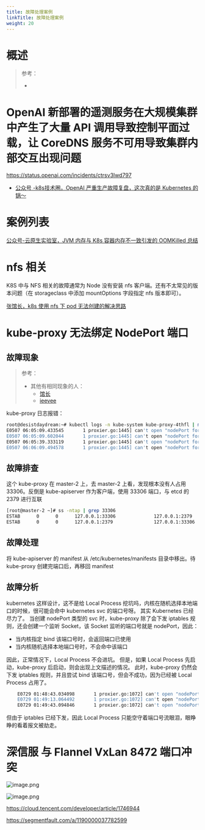 ```yaml
---
title: 故障处理案例
linkTitle: 故障处理案例
weight: 20
---
```


# 概述

> 参考：
>
> - 

# OpenAI 新部署的遥测服务在大规模集群中产生了大量 API 调用导致控制平面过载，让 CoreDNS 服务不可用导致集群内部交互出现问题

https://status.openai.com/incidents/ctrsv3lwd797

- [公众号 -k8s技术圈，OpenAI 严重生产故障复盘，这次真的是 Kubernetes 的锅～](https://mp.weixin.qq.com/s/mmAzXKRmlMvdlFzU8k6I0Q)

# 案例列表

[公众号-云原生实验室，JVM 内存与 K8s 容器内存不一致引发的 OOMKilled 总结](https://mp.weixin.qq.com/s/m4x_o0WC26oivNAPwGflVg)

# nfs 相关

K8S 中与 NFS 相关的故障通常为 Node 没有安装 nfs 客户端。还有不太常见的版本问题（在 storageclass 中添加 mountOptions 字段指定 nfs 版本即可）。

[张馆长，k8s 使用 nfs 下 pod 无法创建的解决思路](https://zhangguanzhang.github.io/2023/08/18/kubernetes-nfs-waiting-condition/)

# kube-proxy 无法绑定 NodePort 端口

## 故障现象

> 参考：
>
> - 其他有相同现象的人：
>   - [馆长](https://zhangguanzhang.github.io/2019/07/08/nodeport-err/)
>   - [ieevee](https://ieevee.com/tech/2019/07/20/svc-nodeport.html)

kube-proxy 日志报错：

```bash
root@desistdaydream:~# kubectl logs -n kube-system kube-proxy-4thfl | more
E0507 06:05:09.433545       1 proxier.go:1445] can't open "nodePort for mysql/mysql-bj-net:mysql" (:33306/tcp), skipping this nodePort: listen tcp4 :33306: bind: address already in use
E0507 06:05:09.602044       1 proxier.go:1445] can't open "nodePort for mysql/mysql-bj-net:mysql" (:33306/tcp), skipping this nodePort: listen tcp4 :33306: bind: address already in use
E0507 06:05:39.333119       1 proxier.go:1445] can't open "nodePort for mysql/mysql-bj-net:mysql" (:33306/tcp), skipping this nodePort: listen tcp4 :33306: bind: address already in use
E0507 06:06:09.494578       1 proxier.go:1445] can't open "nodePort for mysql/mysql-bj-net:mysql" (:33306/tcp), skipping this nodePort: listen tcp4 :33306: bind: address already in use
```

## 故障排查

这个 kube-proxy 在 master-2 上，去 master-2 上看，发现根本没有人占用 33306。反倒是 kube-apiserver 作为客户端，使用 33306 端口，与 etcd 的 2379 进行互联

```bash
[root@master-2 ~]# ss -ntap | grep 33306
ESTAB      0      0      127.0.0.1:33306              127.0.0.1:2379                users:(("kube-apiserver",pid=2746,fd=77))
ESTAB      0      0      127.0.0.1:2379               127.0.0.1:33306               users:(("etcd",pid=2768,fd=100))
```

## 故障处理

将 kube-apiserver 的 manifest 从 /etc/kubernetes/manifests 目录中移出。待 kube-proxy 创建完端口后，再移回 manifest

## 故障分析

kubernetes 这样设计，这不是给 Local Process 挖坑吗，内核在随机选择本地端口的时候，很可能会命中 kubernetes svc 的端口号呀。
其实 Kubernetes 已经尽力了。
当创建 nodePort 类型的 svc 时，kube-proxy 除了会下发 iptables 规则，还会创建一个监听 Socket，该 Socket 监听的端口号就是 nodePort，因此：

- 当内核指定 bind 该端口号时，会返回端口已使用
- 当内核随机选择本地端口号时，不会命中该端口

因此，正常情况下，Local Process 不会进坑。
但是，如果 Local Process 先启动，kube-proxy 后启动，则会出现上文描述的情况。
此时，kube-proxy 仍然会下发 iptables 规则，并且尝试 bind 该端口号，但会不成功，因为已经被 Local Process 占用了。

```bash
    E0729 01:48:43.034098       1 proxier.go:1072] can't open "nodePort for default/nginx:" (:31325/tcp), skipping this nodePort: listen tcp :31325: bind: address already in use
    E0729 01:49:13.064492       1 proxier.go:1072] can't open "nodePort for default/nginx:" (:31325/tcp), skipping this nodePort: listen tcp :31325: bind: address already in use
    E0729 01:49:43.094846       1 proxier.go:1072] can't open "nodePort for default/nginx:" (:31325/tcp), skipping this nodePort: listen tcp :31325: bind: address already in use
```

但由于 iptables 已经下发，因此 Local Process 只能空守着端口号流眼泪，眼睁睁的看着报文被劫走。

# 深信服 与 Flannel VxLan 8472 端口冲突

![image.png](https://notes-learning.oss-cn-beijing.aliyuncs.com/ufbiwm/1625537665271-2ae56e76-3de0-4598-ac39-d3dd0a165198.png)

![image.png](https://notes-learning.oss-cn-beijing.aliyuncs.com/ufbiwm/1625537959161-bafbdab6-d95c-46b2-b4b7-1440ce01be81.png)

https://cloud.tencent.com/developer/article/1746944

https://segmentfault.com/a/1190000037782599
